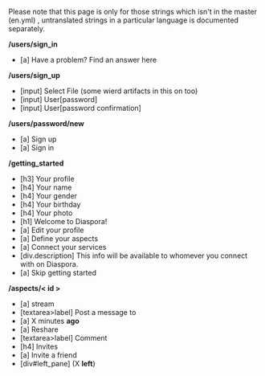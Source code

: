Please note that this page is only for those strings which isn't in the master (en.yml) , untranslated strings in a particular language is documented separately.


**/users/sign_in**

* [a] Have a problem? Find an answer here


**/users/sign_up**

* [input] Select File (some wierd artifacts in this on too)
* [input] User[password]
* [input] User[password confirmation]

**/users/password/new**

* [a] Sign up
* [a] Sign in

**/getting_started**

* [h3] Your profile
* [h4] Your name
* [h4] Your gender
* [h4] Your birthday
* [h4] Your photo
* [h1] Welcome to Diaspora!
* [a] Edit your profile
* [a] Define your aspects
* [a] Connect your services
* [div.description] This info will be available to whomever you connect with on Diaspora.
* [a] Skip getting started

**/aspects/< id >**

* [a] stream
* [textarea>label] Post a message to <aspect name>
* [a] X minutes **ago**
* [a] Reshare
* [textarea>label] Comment
* [h4] Invites
* [a] Invite a friend
* [div#left_pane] (X **left**)